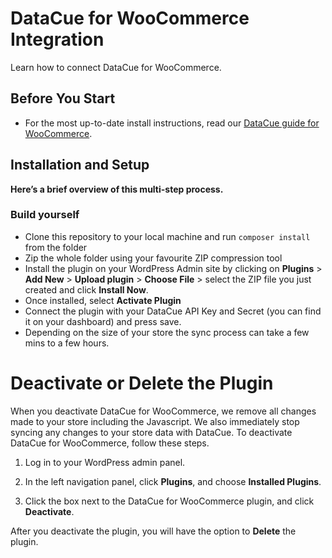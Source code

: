 # DataCue for WooCommerce Integration

Learn how to connect DataCue for WooCommerce.

## Before You Start

- For the most up-to-date install instructions, read our [DataCue guide for WooCommerce](https://help.datacue.co/woocommerce/installation.html). 

## Installation and Setup
**Here’s a brief overview of this multi-step process.**

### Build yourself

- Clone this repository to your local machine and run `composer install` from the folder
- Zip the whole folder using your favourite ZIP compression tool
- Install the plugin on your WordPress Admin site by clicking on **Plugins** > **Add New** > **Upload plugin** > **Choose File** > select the ZIP file you just created and click **Install Now**.
- Once installed, select **Activate Plugin**
- Connect the plugin with your DataCue API Key and Secret (you can find it on your dashboard) and press save.
- Depending on the size of your store the sync process can take a few mins to a few hours.

# Deactivate or Delete the Plugin
When you deactivate DataCue for WooCommerce, we remove all changes made to your store including the Javascript. We also immediately stop syncing any changes to your store data with DataCue.
To deactivate DataCue for WooCommerce, follow these steps.

1) Log in to your WordPress admin panel.

2) In the left navigation panel, click **Plugins**, and choose **Installed Plugins**.

3) Click the box next to the DataCue for WooCommerce plugin, and click **Deactivate**.

After you deactivate the plugin, you will have the option to **Delete** the plugin.